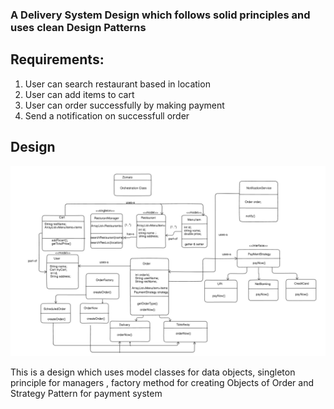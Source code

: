 ### A Delivery System Design which follows solid principles and uses clean Design Patterns

## Requirements:

1) User can search restaurant based in location
2) User can add items to cart
3) User can order successfully by making payment
4) Send a notification on successfull order

## Design 
![alt text](image.png)

This is a design which uses model classes for data objects, singleton principle for managers , factory method for creating Objects of Order and Strategy Pattern for payment system 